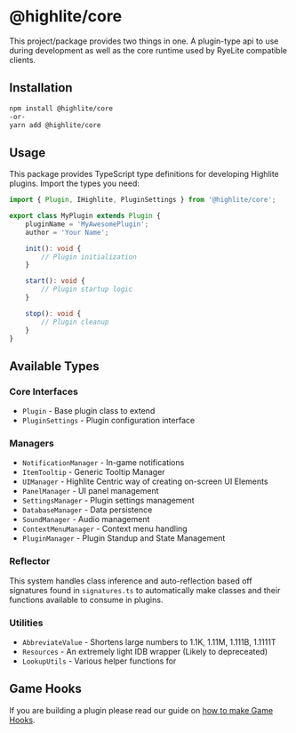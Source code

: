 # @highlite/core 

This project/package provides two things in one. A plugin-type api to use during development as well as the core runtime used by RyeLite compatible clients.

## Installation

```bash
npm install @highlite/core
-or-
yarn add @highlite/core
```

## Usage

This package provides TypeScript type definitions for developing Highlite plugins. Import the types you need:

```typescript
import { Plugin, IHighlite, PluginSettings } from '@highlite/core';

export class MyPlugin extends Plugin {
    pluginName = 'MyAwesomePlugin';
    author = 'Your Name';

    init(): void {
        // Plugin initialization
    }

    start(): void {
        // Plugin startup logic
    }

    stop(): void {
        // Plugin cleanup
    }
}
```

## Available Types

### Core Interfaces

- `Plugin` - Base plugin class to extend
- `PluginSettings` - Plugin configuration interface

### Managers

- `NotificationManager` - In-game notifications
- `ItemTooltip` - Generic Tooltip Manager
- `UIManager` - Highlite Centric way of creating on-screen UI Elements
- `PanelManager` - UI panel management
- `SettingsManager` - Plugin settings management
- `DatabaseManager` - Data persistence
- `SoundManager` - Audio management
- `ContextMenuManager` - Context menu handling
- `PluginManager` - Plugin Standup and State Management

### Reflector

This system handles class inference and auto-reflection based off signatures found in `signatures.ts` to automatically make classes and their functions available to consume in plugins.

### Utilities

* `AbbreviateValue` - Shortens large numbers to 1.1K, 1.11M, 1.111B, 1.1111T
* `Resources` - An extremely light IDB wrapper (Likely to depreceated)
* `LookupUtils` - Various helper functions for 

## Game Hooks

If you are building a plugin please read our guide on [how to make Game Hooks](https://github.com/Highl1te/Core/blob/main/docs/gamehooks.md).
